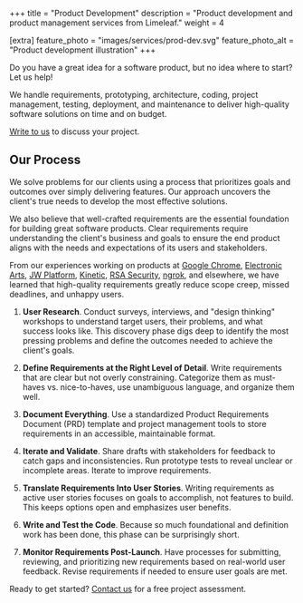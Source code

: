 +++
title = "Product Development"
description = "Product development and product management services from Limeleaf."
weight = 4

[extra]
feature_photo = "images/services/prod-dev.svg"
feature_photo_alt = "Product development illustration"
+++

Do you have a great idea for a software product, but no idea where to start? Let us help!

We handle requirements, prototyping, architecture, coding, project management, testing, deployment, and maintenance to deliver high-quality software solutions on time and on budget.

<!-- more -->

[Write to us](https://limeleaf.io/contact/ "Contact us") to discuss your project.

## Our Process

We solve problems for our clients using a process that prioritizes goals and outcomes over simply delivering features. Our approach uncovers the client's true needs to develop the most effective solutions.

We also believe that well-crafted requirements are the essential foundation for building great software products. Clear requirements require understanding the client's business and goals to ensure the end product aligns with the needs and expectations of its users and stakeholders.

From our experiences working on products at [Google Chrome](https://www.google.com/chrome/ "Chrome website"), [Electronic Arts](https://www.ea.com "EA website"), [JW Platform](https://jwplayer.com "JW Player website"), [Kinetic](https://www.wearkinetic.com/ "Kinetic website"), [RSA Security](https://rsa.com "RSA Security"), [ngrok](https://ngrok.com "ngrok website"), and elsewhere, we have learned that high-quality requirements greatly reduce scope creep, missed deadlines, and unhappy users.

1. **User Research**. Conduct surveys, interviews, and "design thinking" workshops to understand target users, their problems, and what success looks like. This discovery phase digs deep to identify the most pressing problems and define the outcomes needed to achieve the client's goals.

2. **Define Requirements at the Right Level of Detail**. Write requirements that are clear but not overly constraining. Categorize them as must-haves vs. nice-to-haves, use unambiguous language, and organize them well.
 
3. **Document Everything**. Use a standardized Product Requirements Document (PRD) template and project management tools to store requirements in an accessible, maintainable format.

4. **Iterate and Validate**. Share drafts with stakeholders for feedback to catch gaps and inconsistencies. Run prototype tests to reveal unclear or incomplete areas. Iterate to improve requirements.

5. **Translate Requirements Into User Stories**. Writing requirements as active user stories focuses on goals to accomplish, not features to build. This keeps options open and emphasizes user benefits.

6. **Write and Test the Code**. Because so much foundational and definition work has been done, this phase can be surprisingly short.

7. **Monitor Requirements Post-Launch**. Have processes for submitting, reviewing, and prioritizing new requirements based on real-world user feedback. Revise requirements if needed to ensure user goals are met.

Ready to get started? [Contact us](https://limeleaf.io/contact/ "Contact us") for a free project assessment.
